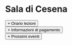# Sala di Cesena

<div>   
<button type="button" class="collapsible active">+ Orario lezioni</button>
<div class="content" style="display: none;" markdown="1">

- Martedì: ore 20.30 - 23.00
- Giovedì: ore 20.45 - 23.00
</div>
</div>

<div>   
<button type="button" class="collapsible active">+ Informazioni di pagamento</button>
<div class="content" style="display: none;" markdown="1">

![](/assets/img/costi.jpg)
- 55 € di iscrizione, valida per tutto l'anno
- 40 € mensili, 35 € nel caso in cui saldiate almeno 3 mesi con lo stesso pagamento

Per quanto riguarda le modalità di pagamento, il bonifico rimane la modalità preferita, ma in caso vi venga più comodo si accettano anche contanti (da pagare a Ruben Tura).

IBAN: IT09X0306967684510749162049

Intestatario: ASD Romagna Malatestiana

Causale: Nome Cognome Sala + Cosa si paga (ad esempio Mario Rossi Cesena Ott-Dic)

Ricordatevi di inviare la ricevuta del bonifico all'indirizzo mail asd-romagnamalatestiana@achillemarozzo.it
</div>
</div>

<div>   
<button type="button" class="collapsible active">+ Prossimi eventi</button>
<div class="content" style="display: none;" markdown="1">

- Sabato 22 Ottobre 2022: Sparring Day dai nostri amici di Hema Ravenna! Informazioni sull'[evento facebook](https://fb.me/e/1Vk5zS6bi).
- Domenica 23 Ottobre 2022: Mensile di Due Mani di Marozzo ad Imola! Esercizi la mattina, a cura di Andrea Reggi, e sparring al pomeriggio.
- Qualifiche Nord / Sud: coming soon...
</div>
</div>

<script type="text/javascript">

    function loadCSS(filename){ 

       var file = document.createElement("link");
       file.setAttribute("rel", "stylesheet");
       file.setAttribute("type", "text/css");
       file.setAttribute("href", filename);
       document.head.appendChild(file);
    }

    //just call a function to load your CSS
    //this path should be relative your HTML location
    loadCSS("collapse.css");

    var coll = document.getElementsByClassName("collapsible");
    var i;

    for (i = 0; i < coll.length; i++) {
      coll[i].addEventListener("click", function() {
        this.classList.toggle("active");
        var content = this.nextElementSibling;
        if (content.style.display === "block") {
          content.style.display = "none";
        } else {
          content.style.display = "block";
        }
      });
    }

</script>